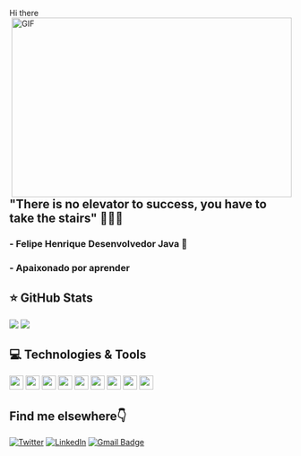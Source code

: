 <p>
Hi there <img src="https://media.giphy.com/media/hvRJCLFzcasrR4ia7z/giphy.gif" width="10px">
<img align="right" alt="GIF" src="https://camo.githubusercontent.com/9b4dc87f022b2af14ed935b4de91f272e6e687a9b3d122ffdf3fcb3208189a48/68747470733a2f2f696d6167652e6962622e636f2f6a456b6364642f66726f6e745f656e645f646576656c6f706572735f6f70656e696e67735f312e676966" width="500" height="320"/>
</p>

## **"There is no elevator to success, you have to take the stairs"** 👨‍💻💪


### - Felipe Henrique Desenvolvedor Java 🦾
### - Apaixonado por aprender

## ⭐ GitHub Stats
<p align = "left">
  <img src = "https://github-readme-stats.vercel.app/api?username=felipendev&show_icons=true&theme=gruvbox&lineheight=10">
  <img src = "https://github-readme-stats.vercel.app/api/top-langs/?username=felipendev&hide=css,shell,scss,html&theme=gruvbox">
</p>

## 💻 Technologies & Tools
<p align="left">
<img src="https://img.shields.io/badge/javascript-%23F7DF1E.svg?&style=for-the-badge&logo=javascript&logoColor=black" height="25"/>
<img src="https://img.shields.io/badge/typescript%20-%23007ACC.svg?&style=for-the-badge&logo=typescript&logoColor=white" height="25"/>
<img src="https://img.shields.io/badge/angular%20-%23DD0031.svg?&style=for-the-badge&logo=angular&logoColor=white" height="25"/>
<img src="https://img.shields.io/badge/bootstrap%20-%23563D7C.svg?&style=for-the-badge&logo=bootstrap&logoColor=white" height="25"/>
<img src="https://img.shields.io/badge/postgres-%23316192.svg?&style=for-the-badge&logo=postgresql&logoColor=white" height="25"/>
<img src="https://img.shields.io/badge/-npm-CB3837?style=flat-square&logo=npm" height="25"/>
<img src="https://img.shields.io/badge/-yarn-CB3837?style=flat-square&logo=yarn" height="25"/>
<img src="https://img.shields.io/badge/-GitHub-181717?style=flat-square&logo=github" height="25"/>
<img src="https://img.shields.io/badge/MongoDB-%234ea94b.svg?&style=for-the-badge&logo=mongodb&logoColor=white" height="25"/>
</p>

## Find me elsewhere👇
[![Twitter](https://img.shields.io/badge/twitter-%231DA1F2.svg?&style=for-the-badge&logo=twitter&logoColor=white)](https://twitter.com/Felipendev) 
[![LinkedIn](https://img.shields.io/badge/linkedin-%230077B5.svg?&style=for-the-badge&logo=linkedin&logoColor=white)](https://www.linkedin.com/in/felipe-henrique-pedroso/) 
[![Gmail Badge](https://img.shields.io/badge/Gmail-D14836?style=for-the-badge&logo=gmail&logoColor=white)](mailto:felipehenrique.pds@gmail.com)




